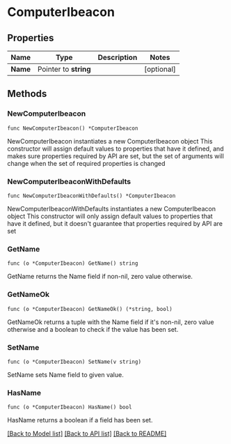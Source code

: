 # ComputerIbeacon

## Properties

Name | Type | Description | Notes
------------ | ------------- | ------------- | -------------
**Name** | Pointer to **string** |  | [optional] 

## Methods

### NewComputerIbeacon

`func NewComputerIbeacon() *ComputerIbeacon`

NewComputerIbeacon instantiates a new ComputerIbeacon object
This constructor will assign default values to properties that have it defined,
and makes sure properties required by API are set, but the set of arguments
will change when the set of required properties is changed

### NewComputerIbeaconWithDefaults

`func NewComputerIbeaconWithDefaults() *ComputerIbeacon`

NewComputerIbeaconWithDefaults instantiates a new ComputerIbeacon object
This constructor will only assign default values to properties that have it defined,
but it doesn't guarantee that properties required by API are set

### GetName

`func (o *ComputerIbeacon) GetName() string`

GetName returns the Name field if non-nil, zero value otherwise.

### GetNameOk

`func (o *ComputerIbeacon) GetNameOk() (*string, bool)`

GetNameOk returns a tuple with the Name field if it's non-nil, zero value otherwise
and a boolean to check if the value has been set.

### SetName

`func (o *ComputerIbeacon) SetName(v string)`

SetName sets Name field to given value.

### HasName

`func (o *ComputerIbeacon) HasName() bool`

HasName returns a boolean if a field has been set.


[[Back to Model list]](../README.md#documentation-for-models) [[Back to API list]](../README.md#documentation-for-api-endpoints) [[Back to README]](../README.md)


